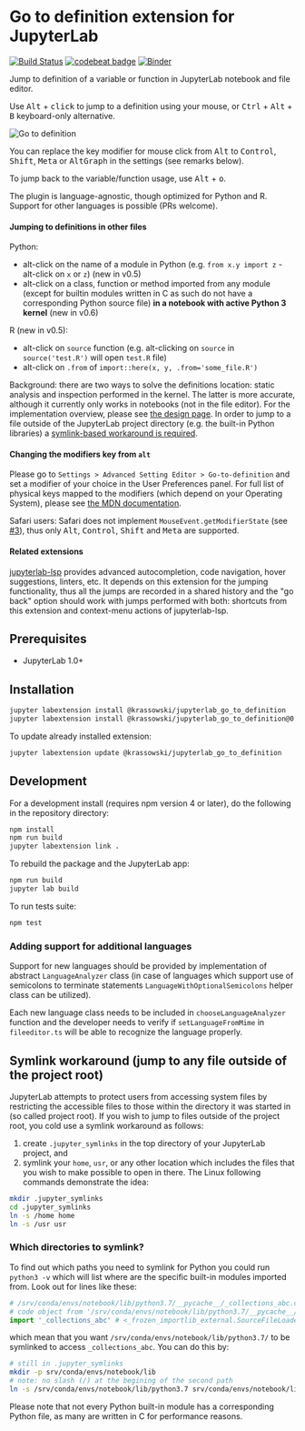 # Go to definition extension for JupyterLab

[![Build Status](https://travis-ci.org/krassowski/jupyterlab-go-to-definition.svg?branch=master)](https://travis-ci.org/krassowski/jupyterlab-go-to-definition) [![codebeat badge](https://codebeat.co/badges/89f4b78a-c28e-43a0-9b4c-35d36dbd9d5e)](https://codebeat.co/projects/github-com-krassowski-jupyterlab-go-to-definition-master) [![Binder](https://beta.mybinder.org/badge.svg)](https://mybinder.org/v2/gh/krassowski/jupyterlab-go-to-definition/master?urlpath=lab/tree/examples/demo.ipynb)

Jump to definition of a variable or function in JupyterLab notebook and file editor.

Use <kbd>Alt</kbd> + <kbd>click</kbd> to jump to a definition using your mouse, or <kbd>Ctrl</kbd> + <kbd>Alt</kbd> + <kbd>B</kbd> keyboard-only alternative.

![Go to definition](https://raw.githubusercontent.com/krassowski/jupyterlab-go-to-definition/master/examples/demo.gif)

You can replace the key modifier for mouse click from <kbd>Alt</kbd> to <kbd>Control</kbd>, <kbd>Shift</kbd>, <kbd>Meta</kbd> or <kbd>AltGraph</kbd> in the settings (see remarks below).

To jump back to the variable/function usage, use <kbd>Alt</kbd> + <kbd>o</kbd>.

The plugin is language-agnostic, though optimized for Python and R.
Support for other languages is possible (PRs welcome).

#### Jumping to definitions in other files

Python:
 - alt-click on the name of a module in Python (e.g. `from x.y import z` - alt-click on `x` or `z`) (new in v0.5)
 - alt-click on a class, function or method imported from any module (except for builtin modules written in C as such do not have a corresponding Python source file) **in a notebook with active Python 3 kernel** (new in v0.6)

R (new in v0.5):
 - alt-click on `source` function (e.g. alt-clicking on `source` in `source('test.R')` will open `test.R` file)
 - alt-click on `.from` of `import::here(x, y, .from='some_file.R')`

Background: there are two ways to solve the definitions location: static analysis and inspection performed in the kernel. The latter is more accurate, although it currently only works in notebooks (not in the file editor). For the implementation overview, please see [the design page](https://github.com/krassowski/jupyterlab-go-to-definition/wiki). In order to jump to a file outside of the JupyterLab project directory (e.g. the built-in Python libraries) a [symlink-based workaround is required](https://github.com/krassowski/jupyterlab-go-to-definition#symlink-workaround-jump-to-any-file-outside-of-the-project-root).

#### Changing the modifiers key from `alt`

Please go to `Settings > Advanced Setting Editor > Go-to-definition` and set a modifier of your choice in the User Preferences panel. For full list of physical keys mapped to the modifiers (which depend on your Operating System), please see [the MDN documentation](https://developer.mozilla.org/en-US/docs/Web/API/KeyboardEvent/getModifierState).

Safari users: Safari does not implement `MouseEvent.getModifierState` (see [#3](https://github.com/krassowski/jupyterlab-go-to-definition/issues/3)), thus only <kbd>Alt</kbd>, <kbd>Control</kbd>, <kbd>Shift</kbd> and <kbd>Meta</kbd> are supported.

#### Related extensions

[jupyterlab-lsp](https://github.com/krassowski/jupyterlab-lsp) provides advanced autocompletion, code navigation, hover suggestions, linters, etc. It depends on this extension for the jumping functionality, thus all the jumps are recorded in a shared history and the "go back" option should work with jumps performed with both: shortcuts from this extension and context-menu actions of jupyterlab-lsp.

## Prerequisites

* JupyterLab 1.0+

## Installation

```bash
jupyter labextension install @krassowski/jupyterlab_go_to_definition   # JuupyterLab 2.x
jupyter labextension install @krassowski/jupyterlab_go_to_definition@0.7.1   # JupyterLab 1.x
```

To update already installed extension:

```bash
jupyter labextension update @krassowski/jupyterlab_go_to_definition
```

## Development

For a development install (requires npm version 4 or later), do the following in the repository directory:

```bash
npm install
npm run build
jupyter labextension link .
```

To rebuild the package and the JupyterLab app:

```bash
npm run build
jupyter lab build
```

To run tests suite:

```bash
npm test
```

### Adding support for additional languages

Support for new languages should be provided by implementation of abstract `LanguageAnalyzer` class (in case of languages which support use of semicolons to terminate statements `LanguageWithOptionalSemicolons` helper class can be utilized).

Each new language class needs to be included in `chooseLanguageAnalyzer` function and the developer needs to verify if `setLanguageFromMime` in `fileeditor.ts` will be able to recognize the language properly.



## Symlink workaround (jump to any file outside of the project root)

JupyterLab attempts to protect users from accessing system files by restricting the accessible files to those within the directory it was started in (so called project root). If you wish to jump to files outside of the project root, you cold use a symlink workaround as follows:
  1. create `.jupyter_symlinks` in the top directory of your JupyterLab project, and
  2. symlink your `home`, `usr`, or any other location which includes the files that you wish to make possible to open in there. The Linux following commands demonstrate the idea:

  ```bash
  mkdir .jupyter_symlinks
  cd .jupyter_symlinks
  ln -s /home home
  ln -s /usr usr
  ```

### Which directories to symlink?
To find out which paths you need to symlink for Python you could run `python3 -v` which will list where are the specific built-in modules imported from. Look out for lines like these:

```python
# /srv/conda/envs/notebook/lib/python3.7/__pycache__/_collections_abc.cpython-37.pyc matches /srv/conda/envs/notebook/lib/python3.7/_collections_abc.py
# code object from '/srv/conda/envs/notebook/lib/python3.7/__pycache__/_collections_abc.cpython-37.pyc'
import '_collections_abc' # <_frozen_importlib_external.SourceFileLoader object at 0x7f77ba22c400>
```

which mean that you want `/srv/conda/envs/notebook/lib/python3.7/` to be symlinked to access `_collections_abc`. You can do this by:

```bash
# still in .jupyter_symlinks
mkdir -p srv/conda/envs/notebook/lib
# note: no slash (/) at the begining of the second path
ln -s /srv/conda/envs/notebook/lib/python3.7 srv/conda/envs/notebook/lib/python3.7
```

Please note that not every Python built-in module has a corresponding Python file, as many are written in C for performance reasons.
